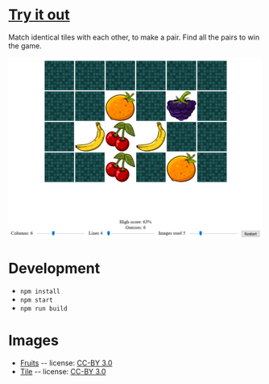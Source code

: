 # [Try it out](https://nbpt.eu/games/pair/)

Match identical tiles with each other, to make a pair. Find all the pairs to win the game.

![Screenshot](source/images/screenshot.png)

# Development

-   `npm install`
-   `npm start`
-   `npm run build`

# Images

-   [Fruits](http://opengameart.org/content/fruit-icons-redo) -- license: [CC-BY 3.0](https://creativecommons.org/licenses/by/3.0/)
-   [Tile](http://opengameart.org/content/tile) -- license: [CC-BY 3.0](https://creativecommons.org/licenses/by/3.0/)
